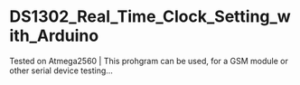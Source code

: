 # DS1302_Real_Time_Clock_Setting_with_Arduino
Tested on Atmega2560
|
This prohgram can be used, for a GSM module or other serial device testing...
